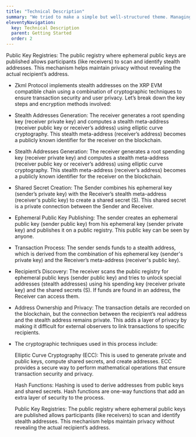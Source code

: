 ```yaml
---
title: "Technical Description"
summary: "We tried to make a simple but well-structured theme. Managing the content is straightforward but still comes with some helpful features."
eleventyNavigation:
  key: Technical Description
  parent: Getting Started
  order: 2
---
```


Public Key Registries: The public registry where ephemeral public keys are published allows participants (like receivers) to scan and identify stealth addresses. This mechanism helps maintain privacy without revealing the actual recipient’s address.

- Zkml Protocol implements stealth addresses on the XRP EVM compatible chain using a combination of cryptographic techniques to ensure transaction security and user privacy. Let’s break down the key steps and encryption methods involved:

- Stealth Addresses Generation: The receiver generates a root spending key (receiver private key) and computes a stealth meta-address (receiver public key or receiver’s address) using elliptic curve cryptography. This stealth meta-address (receiver’s address) becomes a publicly known identifier for the receiver on the blockchain.

- Stealth Addresses Generation: The receiver generates a root spending key (receiver private key) and computes a stealth meta-address (receiver public key or receiver’s address) using elliptic curve cryptography. This stealth meta-address (receiver’s address) becomes a publicly known identifier for the receiver on the blockchain.

- Shared Secret Creation: The Sender combines his ephemeral key (sender’s private key) with the Receiver’s stealth meta-address (receiver's public key) to create a shared secret (S). This shared secret is a private connection between the Sender and Receiver.

- Ephemeral Public Key Publishing: The sender creates an ephemeral public key (sender public key) from his ephemeral key (sender private key) and publishes it on a public registry. This public key can be seen by anyone.

- Transaction Process: The sender sends funds to a stealth address, which is derived from the combination of his ephemeral key (sender's private key) and the Receiver’s meta-address (receiver's public key).

- Recipient’s Discovery: The receiver scans the public registry for ephemeral public keys (sender public key) and tries to unlock special addresses (stealth addresses) using his spending key (receiver private key) and the shared secrets (S). If funds are found in an address, the Receiver can access them.

- Address Ownership and Privacy: The transaction details are recorded on the blockchain, but the connection between the recipient’s real address and the stealth address remains private. This adds a layer of privacy by making it difficult for external observers to link transactions to specific recipients.

- The cryptographic techniques used in this process include:

   Elliptic Curve Cryptography (ECC): This is used to generate private and public keys, compute shared secrets, and create addresses. ECC provides a secure way to perform mathematical operations that ensure transaction security and privacy.

   Hash Functions: Hashing is used to derive addresses from public keys and shared secrets. Hash functions are one-way functions that add an extra layer of security to the process.

   Public Key Registries: The public registry where ephemeral public keys are published allows participants (like receivers) to scan and identify stealth addresses. This mechanism helps maintain privacy without revealing the actual recipient’s address.